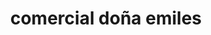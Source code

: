 ---
title: "comercial doña emiles"
url: /puerto-la-cruz/comercial-dona-emiles/
shop: Lebensmittel
---